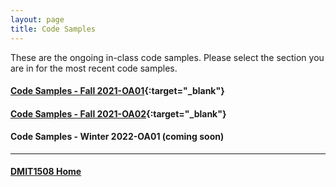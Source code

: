 ```yaml
---
layout: page
title: Code Samples
---
```

These are the ongoing in-class code samples. Please select the section you are in for the most recent code samples.

#### [Code Samples - Fall 2021-OA01](https://github.com/allanNAIT/dmit1508_1211_oa01){:target="_blank"}
#### [Code Samples - Fall 2021-OA02](https://github.com/allanNAIT/dmit1508_1211_oa02){:target="_blank"}
#### Code Samples - Winter 2022-OA01 (coming soon)

<hr>

#### [DMIT1508 Home](index.md)